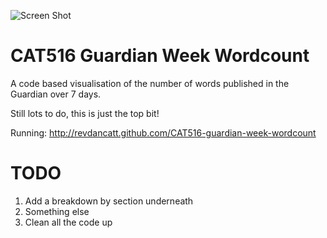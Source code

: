 ![Screen Shot](http://cattopus23.com/img/panel-CAT516.jpg)

CAT516 Guardian Week Wordcount
==============================

A code based visualisation of the number of words published in the Guardian over 7 days.

Still lots to do, this is just the top bit!

Running: http://revdancatt.github.com/CAT516-guardian-week-wordcount

TODO
====

1. Add a breakdown by section underneath
2. Something else
3. Clean all the code up 
